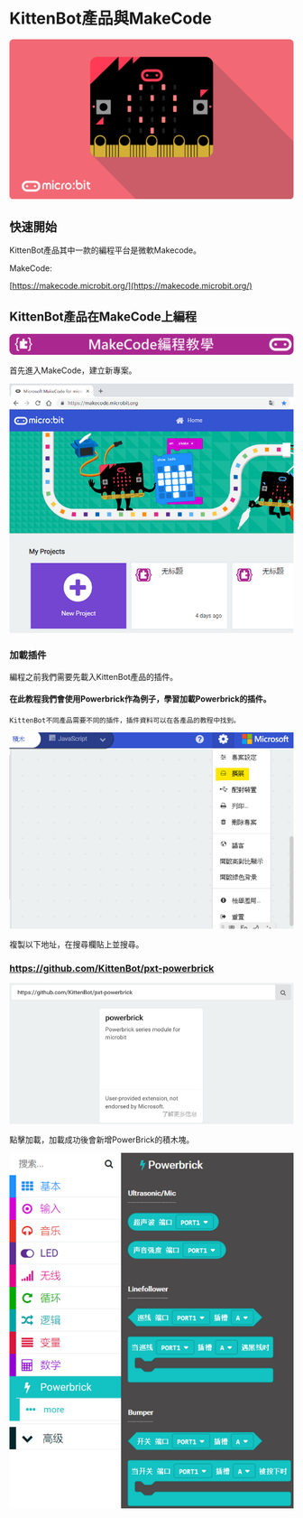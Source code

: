 # KittenBot產品與MakeCode

![](./images/RE25mkU.png)

## 快速開始

KittenBot產品其中一款的編程平台是微軟Makecode。

MakeCode: 

[https://makecode.microbit.org/](https://makecode.microbit.org/)

## KittenBot產品在MakeCode上編程

![](./images/mcbanner.png)

首先進入MakeCode，建立新專案。

![](./images/02_01.png)

### 加載插件

編程之前我們需要先載入KittenBot產品的插件。

#### 在此教程我們會使用Powerbrick作為例子，學習加載Powerbrick的插件。

    KittenBot不同產品需要不同的插件，插件資料可以在各產品的教程中找到。

![](./images/editor1.png)

複製以下地址，在搜尋欄貼上並搜尋。

### https://github.com/KittenBot/pxt-powerbrick

![](./images/02_02.png)

點擊加載，加載成功後會新增PowerBrick的積木塊。

![](./images/02_03.png)

